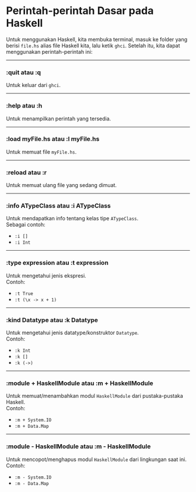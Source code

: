 # Perintah-perintah Dasar pada Haskell

Untuk menggunakan Haskell, kita membuka terminal, masuk ke folder yang berisi `file.hs` alias file Haskell kita, lalu ketik `ghci`. Setelah itu, kita dapat menggunakan perintah-perintah ini:

---

### :quit atau :q  
Untuk keluar dari `ghci`.

---

### :help atau :h  
Untuk menampilkan perintah yang tersedia.

---

### :load myFile.hs atau :l myFile.hs  
Untuk memuat file `myFile.hs`.

---

### :reload atau :r  
Untuk memuat ulang file yang sedang dimuat.

---

### :info ATypeClass atau :i ATypeClass  
Untuk mendapatkan info tentang kelas tipe `ATypeClass`.  
Sebagai contoh:  
- `:i []`  
- `:i Int`

---

### :type expression atau :t expression  
Untuk mengetahui jenis ekspresi.  
Contoh:  
- `:t True`  
- `:t (\x -> x + 1)`

---

### :kind Datatype atau :k Datatype  
Untuk mengetahui jenis datatype/konstruktor `Datatype`.  
Contoh:  
- `:k Int`  
- `:k []`  
- `:k (->)`

---

### :module + HaskellModule atau :m + HaskellModule  
Untuk memuat/menambahkan modul `HaskellModule` dari pustaka-pustaka Haskell.  
Contoh:  
- `:m + System.IO`  
- `:m + Data.Map`

---

### :module - HaskellModule atau :m - HaskellModule  
Untuk mencopot/menghapus modul `HaskellModule` dari lingkungan saat ini.  
Contoh:  
- `:m - System.IO`  
- `:m - Data.Map`
